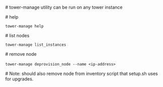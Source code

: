 \# tower-manage utility can be run on any tower instance



\# help

`tower-manage help`



\# list nodes

`tower-manage list_instances`



\# remove node

`tower-manage deprovision_node --name <ip-address>     `     

\# Note: should also remove node from inventory script that setup.sh uses for upgrades.

